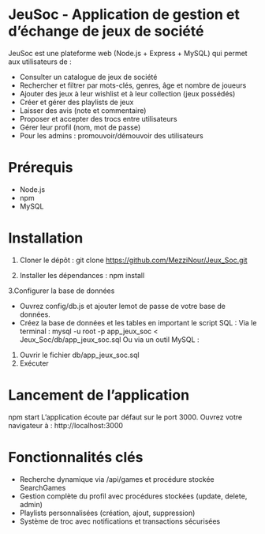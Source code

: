 # JeuSoc - Application de gestion et d’échange de jeux de société

JeuSoc est une plateforme web (Node.js + Express + MySQL) qui permet aux utilisateurs de :
- Consulter un catalogue de jeux de société
- Rechercher et filtrer par mots-clés, genres, âge et nombre de joueurs
- Ajouter des jeux à leur wishlist et à leur collection (jeux possédés)
- Créer et gérer des playlists de jeux
- Laisser des avis (note et commentaire)
- Proposer et accepter des trocs entre utilisateurs
- Gérer leur profil (nom, mot de passe)
- Pour les admins : promouvoir/démouvoir des utilisateurs

# Prérequis

- Node.js 
- npm
- MySQL

# Installation

1. Cloner le dépôt :
git clone https://github.com/MezziNour/Jeux_Soc.git

2. Installer les dépendances :
npm install

3.Configurer la base de données
- Ouvrez config/db.js et ajouter lemot de passe de votre base de données.
- Créez la base de données et les tables en important le script SQL :
Via le terminal :
mysql -u root -p app_jeux_soc < Jeux_Soc/db/app_jeux_soc.sql
Ou via un outil MySQL :
1. Ouvrir le fichier db/app_jeux_soc.sql
2. Exécuter

# Lancement de l’application
npm start
L’application écoute par défaut sur le port 3000. Ouvrez votre navigateur à : http://localhost:3000

# Fonctionnalités clés
- Recherche dynamique via /api/games et procédure stockée SearchGames
- Gestion complète du profil avec procédures stockées (update, delete, admin)
- Playlists personnalisées (création, ajout, suppression)
- Système de troc avec notifications et transactions sécurisées
